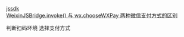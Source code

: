 [jssdk](https://developers.weixin.qq.com/doc/offiaccount/OA_Web_Apps/JS-SDK.html#59)  
[WeixinJSBridge.invoke() 与 wx.chooseWXPay 两种微信支付方式的区别](https://blog.csdn.net/qq_43869822/article/details/122116037)

判断扫码环境 选择支付方式
